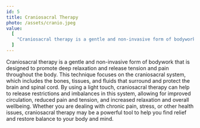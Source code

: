 ```yaml
---
id: 5
title: Craniosacral Therapy
photo: /assets/cranio.jpeg
value:
  [
    "Craniosacral therapy is a gentle and non-invasive form of bodywork that is designed to promote deep relaxation and release tension and pain throughout the body. This technique focuses on the craniosacral system, which includes the bones, tissues, and fluids that surround and protect the brain and spinal cord. By using a light touch, craniosacral therapy can help to release restrictions and imbalances in this system, allowing for improved circulation, reduced pain and tension, and increased relaxation and overall wellbeing. Whether you are dealing with chronic pain, stress, or other health issues, craniosacral therapy may be a powerful tool to help you find relief and restore balance to your body and mind.",
  ]
---
```


Craniosacral therapy is a gentle and non-invasive form of bodywork that is designed to promote deep relaxation and release tension and pain throughout the body. This technique focuses on the craniosacral system, which includes the bones, tissues, and fluids that surround and protect the brain and spinal cord. By using a light touch, craniosacral therapy can help to release restrictions and imbalances in this system, allowing for improved circulation, reduced pain and tension, and increased relaxation and overall wellbeing. Whether you are dealing with chronic pain, stress, or other health issues, craniosacral therapy may be a powerful tool to help you find relief and restore balance to your body and mind.
